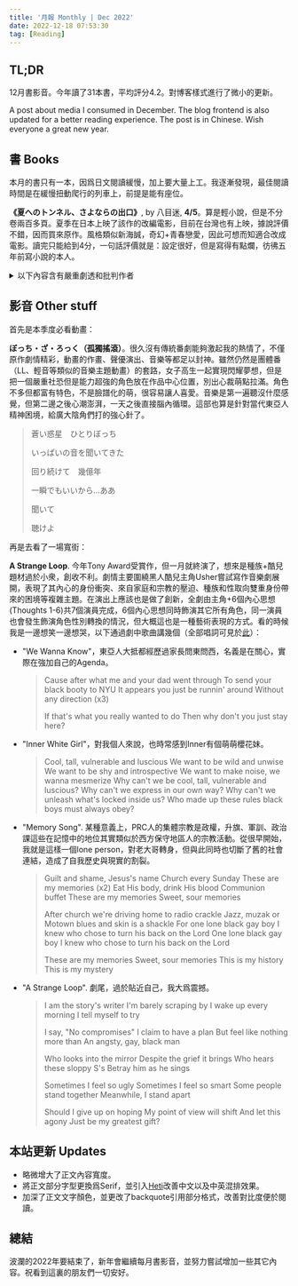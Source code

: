 ```yaml
---
title: '月報 Monthly | Dec 2022'
date: 2022-12-18 07:53:30
tag: [Reading]
---
```

## TL;DR

12月書影音。今年讀了31本書，平均評分4.2。對博客樣式進行了微小的更新。

A post about media I consumed in December. The blog frontend is also updated for a better reading experience. The post is in Chinese. Wish everyone a great new year.

<!-- more -->

## 書 Books

本月的書只有一本，因爲日文閱讀緩慢，加上要大量上工。我逐漸發現，最佳閱讀時間是在緩慢扭動爬行的列車上，前提是能有座位。

**《夏へのトンネル、さよならの出口》**, by 八目迷, **4/5**。算是輕小說，但是不分卷兩百多頁。夏季在日本上映了該作的改編電影，目前在台灣也有上映，據說評價不錯，因而買來原作。風格類似新海誠，奇幻+青春戀愛，因此可想而知適合改成電影。讀完只能給到4分，一句話評價就是：設定很好，但是寫得有點爛，彷彿五年前寫小說的本人。

<details>
  <summary>以下內容含有嚴重劇透和批判作者</summary>
  先是設定。因早年妹妹死亡導致家庭破裂背負巨大負罪感的男主，因畫漫畫被父母放逐到鄉下不願社交的女主，以時間爲代價“取回失去的東西”的隧道。（找Bug中：如果“失去的東西”是時間本身？ 假裝是作者：在隧道裏體驗完失去的時間，然後出去發現滄海桑田）男主進隧道找妹妹，解決困擾人生的問題，女主牽掛男主，最後來一段跨越時空的高潮演出，最後二人幸終...怎麼說都是有《君の名は》的味，應該也是震撼+感動拉滿的。如果不是有些地方寫爛了的話。
  
  前半部分男女主bonding的過程寫得挺好，人設比較讓人信服，沒有落入一般青春小說俗套。之後就逐漸開始爛了。首先是一些插入的戀愛茶番，雖然作爲輕小說很該有這種內容，但是寫得讓人尷尬至極，而且和前後context不很協調，就感覺破壞人設和故事氛圍。
  
  然後是全書血壓最高點。前情提要，男主爲了不妨礙女主追夢成爲漫畫家，單獨進入隧道並給女主留下一封信。女主之前也想進入隧道的理由是“想成爲特別的人”。第一眼，我邏輯清晰：通過畫自己的漫畫不就可以成爲特別的人，何必要進入隧道浪費人生呢？結果，作中這信是這麼寫的：首先說你大好才華不去畫漫畫可惜了，其次，我發現你其實也是“享受着普通的生活的女孩子”，你要不重新考慮一下你的願望。我讀到昏厥，要我是女主，看到這麼爹味惡臭的文字，估計得崩潰。這還沒完，緊接着男主自己在隧道裏一邊跑一邊內心獨白，就是我前述第一眼的邏輯。我的憤怒轉爲迷惑，原來，八目迷你不是不知道。哪怕把兩者內容對換一下，也是一個更合理的寫法，爲什麼最後寫成這樣了啊！
</details>

## 影音 Other stuff

首先是本季度必看動畫：

**ぼっち・ざ・ろっく（孤獨搖滾）**。很久沒有傳統番劇能夠激起我的熱情了，不僅原作劇情精彩，動畫的作畫、聲優演出、音樂等都足以封神。雖然仍然是團體番（LL、輕音等類似的音樂主題動畫）的套路，女子高生一起實現閃耀夢想，但是把一個嚴重社恐但是能力超強的角色放在作品中心位置，別出心裁萌點拉滿。角色不多但都富有特色，不是臉譜化的萌，很容易讓人喜愛。音樂是第一遍聽沒什麼感覺，但第二邊之後心潮澎湃，一天之後直接腦內循環。這部也算是針對當代東亞人精神困境，給廣大陰角們打的強心針了。

> 蒼い惑星　ひとりぼっち
>
> いっぱいの音を聞いてきた
>
> 回り続けて　幾億年
>
> 一瞬でもいいから…ああ
>
> 聞いて
>
> 
>
> 聴けよ
>

再是去看了一場寬街：

**A Strange Loop**. 今年Tony Award受賞作，但一月就終演了，想來是種族+酷兒題材過於小衆，創收不利。劇情主要圍繞黑人酷兒主角Usher嘗試寫作音樂劇展開，表現了其內心的身份衝突、來自家庭和宗教的壓迫、種族和性取向雙重身份帶來的困境等複雜主題。在演出上應該也是做了創新，全劇由主角+6個內心思想(Thoughts 1-6)共7個演員完成，6個內心思想同時飾演其它所有角色，同一演員也會發生飾演角色性別轉換的情況，但大概這也是一種藝術表現的方式。看的時候我是一邊想笑一邊想哭，以下通過劇中歌曲講幾個（全部唱詞可見於[此](https://www.themusicallyrics.com/s/542-a-strange-loop-the-musical-lyrics.html)）：

+ "We Wanna Know"，東亞人大抵都經歷過家長問東問西，名義是在關心，實際在強加自己的Agenda。

  > Cause after what me and your dad went through
  > To send your black booty to NYU
  > It appears you just be runnin' around
  > Without any direction (x3)
  >
  > If that's what you really wanted to do
  > Then why don't you just stay here?

+ "Inner White Girl"，對我個人來說，也時常感到Inner有個萌萌櫻花妹。

  > Cool, tall, vulnerable and luscious
  > We want to be wild and unwise
  > We want to be shy and introspective
  > We want to make noise, we wanna mesmerize
  > Why can't we be cool, tall, vulnerable and luscious?
  > Why can't we express in our own way?
  > Why can't we unleash what's locked inside us?
  > Who made up these rules black boys must always obey?

+ "Memory Song". 某種意義上，PRC人的集體宗教是政權，升旗、軍訓、政治課這些在記憶中的地位其實類似於西方保守地區人的宗教活動。從很早開始，我就是這樣一個lone person，對老大哥轉身，但與此同時也切斷了舊的社會連結，造成了自我歷史與現實的割裂。

  > Guilt and shame, Jesus's name
  > Church every Sunday
  > These are my memories (x2)
  > Eat His body, drink His blood
  > Communion buffet
  > These are my memories
  > Sweet, sour memories
  >
  > After church we're driving home to radio crackle
  > Jazz, muzak or Motown blues and skin is a shackle
  > For one lone black gay boy I knew who chose to turn his back on the Lord
  > One lone black gay boy I knew who chose to turn his back on the Lord
  >
  > These are my memories
  > Sweet, sour memories
  > This is my history
  > This is my mystery

+ "A Strange Loop". 劇尾，過於貼近自己，我大爲震撼。

  > I am the story's writer
  > I'm barely scraping by
  > I wake up every morning
  > I tell myself to try
  >
  > I say, "No compromises"
  > I claim to have a plan
  > But feel like nothing more than
  > An angsty, gay, black man
  >
  > Who looks into the mirror
  > Despite the grief it brings
  > Who hears these sloppy S's
  > Betray him as he sings
  >
  > Sometimes I feel so ugly
  > Sometimes I feel so smart
  > Some people stand together
  > Meanwhile, I stand apart
  >
  > Should I give up on hoping
  > My point of view will shift
  > And let this agony
  > Just be my greatest gift?

## 本站更新 Updates

+ 略微增大了正文內容寬度。
+ 將正文部分字型更換爲Serif，並引入[Heti](https://sivan.github.io/heti/)改善中文以及中英混排效果。
+ 加深了正文文字顏色，並更改了backquote引用部分格式，改善對比度便於閱讀。

## 總結 

波瀾的2022年要結束了，新年會繼續每月書影音，並努力嘗試增加一些其它內容。祝看到這裏的朋友們一切安好。
